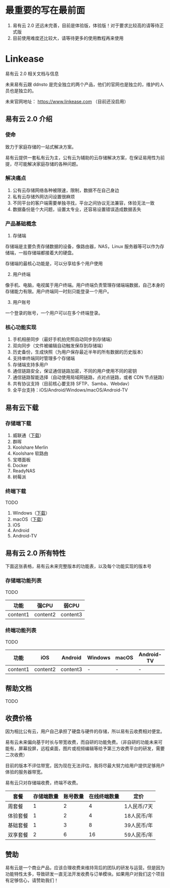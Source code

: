 # 最重要的写在最前面

1. 易有云 2.0 还远未完善，目前是体验版，体验版！对于要求比较高的请等待正式版
2. 目前使用难度还比较大，请等待更多的使用教程再来使用

# Linkease

易有云 2.0 相关文档与信息

未来易有云跟 ddnsto 是完全独立的两个产品，他们的官网也是独立的，维护的人员也是独立的。

未来官网地址： https://www.linkease.com （目前还没启用）

## 易有云 2.0 介绍

### 使命

致力于家庭存储的一站式解决方案。

易有云提供一套私有云为主，公有云为辅助的云存储解决方案，在保证易用性为前提，尽可能解决家庭存储的各种问题。

### 解决痛点

1. 公有云存储网络各种被限速，限制，数据不在自己身边
2. 私有云存储外网访问设置很麻烦
3. 不同平台的客户端需要单独寻找，平台之间协议无法兼容，体验无法一致
4. 数据备份是个大问题，设置太专业，还容易设置错误造成数据丢失

### 产品基础概念

1. 存储端

存储端是主要负责存储数据的设备，像路由器，NAS，Linux 服务器等可以作为存储端，一般存储端都接着大的硬盘。

存储端的最核心功能是，可以分享给多个用户使用

2. 用户终端

像手机、电脑，电视属于用户终端。用户终端负责管理存储端端数据，自己本身的存储能力有限。用户终端同一时刻只能登录一个用户。

3. 用户账号

一个登录的账号，一个用户可以在多个终端登录。

### 核心功能实现

1. 手机相册同步（最好手机拍完照自动同步到存储端）
2. 双向同步（文件被编辑自动触发保存到存储端）
3. 历史备份，生成快照（为用户保存最近半年的所有数据的历史版本）
4. 支持单终端同时管理多个存储端
5. 存储端支持多用户
6. 通信链路安全，保证通信链路加密，不同的用户使用不同的密钥
7. 通信链路智能选择（自动使用局域网链路，点对点链路，或者 CDN 节点链路）
8. 共有协议支持（目前核心要支持 SFTP、Samba、Webdav）
9. 全平台支持：iOS/Android/Windows/macOS/Android-TV

## 易有云下载

### 存储端下载

1. 威联通（[下载](https://firmware.koolshare.cn/binary/LInkEase/QNAP/)）
2. 群晖
3. Koolshare Merlin 
4. Koolshare 软路由
5. 宝塔面板
6. Docker
7. ReadyNAS
8. 树莓派

### 终端下载

TODO

1. Windows（[下载](https://firmware.koolshare.cn/binary/LInkEase/Client/LinkEaseWin.zip)）
2. macOS（[下载](https://firmware.koolshare.cn/binary/LInkEase/Client/LinkEase.dmg)）
3. iOS
4. Android
5. Android-TV

## 易有云 2.0 所有特性

下面这张表格，易有云未来完整版本的功能表，以及每个功能实现的版本号

### 存储端功能列表

TODO

| 功能 | 强CPU | 弱CPU |
|-|-|-|
|content1|content2|content3|

### 终端功能列表

TODO

| 功能 |iOS|Android|Windows|macOS|Android-TV|
|-|-|-|-|-|-|
|content1|content2|content3|-|-|-|

## 帮助文档

TODO

## 收费价格

因为相比公有云，用户自己承担了硬盘与硬件的存储，所以易有云收费相对便宜。

易有云未来偏向基于时长与带宽收费，而自研的功能免费。（非自研的功能未来可能有，屏幕投屏，远程桌面，图片或视频编辑等给予第三方收费平台的研发，需要二次收费）

目前的版本不评估带宽，因为现在无法评估，我将尽最大努力给用户提供足够用户体验的服务器带宽。

易有云只对存储端收费，终端不收费。

| 套餐 |存储端数量|账号数量|在线终端数量|定价|
|-|-|-|-|-|
|周套餐|1|2|4| 1人民币/7天 |
|体验套餐|1|2|4| 18人民币/年 |
|基础套餐|1|3|8| 39人民币/年 |
|双享套餐|2|6|16| 59人民币/年 |

## 赞助

易有云是一个商业产品，应该合理收费来维持背后的团队的研发与运营。但是因为功能特性太多，导致研发一直无法开发收费与订单模块。如果用户对我们这个项目有足够信心，请赞助我们！




